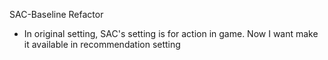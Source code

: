 SAC-Baseline Refactor
- In original setting, SAC's setting is for action in game.
Now I want make it available in recommendation setting